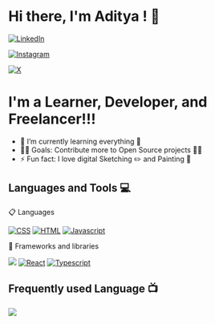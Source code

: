 # Hi there, I'm Aditya ! 👋

[![LinkedIn](https://img.shields.io/badge/linkedin-%230077B5.svg?style=for-the-badge&logo=linkedin&logoColor=white)](https://www.linkedin.com/in/aditya-k-68323a105/)

[![Instagram](https://img.shields.io/badge/Instagram-%23E4405F.svg?style=for-the-badge&logo=Instagram&logoColor=white)]()

[![X](https://img.shields.io/badge/X-%23000000.svg?style=for-the-badge&logo=X&logoColor=white)](https://twitter.com/adi_tya_4u)

# I'm a Learner, Developer, and Freelancer!!!

- 🌱 I’m currently learning everything 📝
- 👨‍💻 Goals: Contribute more to Open Source projects 👨‍💻
- ⚡ Fun fact: I love digital Sketching ✏️ and Painting 🎨

## Languages and Tools 💻

<p> 📋 Languages</p>
<p> 
  <a href="#"><img alt="CSS" src="https://img.shields.io/badge/CSS3-1572B6?style=for-the-badge&logo=css3&logoColor=white"></a>
  <a href="#"><img alt="HTML" src="https://img.shields.io/badge/html5-%23E34F26.svg?style=for-the-badge&logo=html5&logoColor=white"></a>
  <a href="#"><img alt="Javascript" src="https://img.shields.io/badge/JavaScript-323330?style=for-the-badge&logo=javascript&logoColor=F7DF1E"></a>
</p>

<p>🧰 Frameworks and libraries</p>
  <a href="#"><img src="https://img.shields.io/badge/tailwindcss-%2338B2AC.svg?style=for-the-badge&logo=tailwind-css&logoColor=white"></a>
  <a href="#"><img alt="React" src="https://img.shields.io/badge/react-%2320232a.svg?style=for-the-badge&logo=react&logoColor=%2361DAFB"></a>
  <a href="#"><img alt="Typescript" src="https://img.shields.io/badge/TypeScript-007ACC?style=for-the-badge&logo=typescript&logoColor=white"></a>

 <br>
<h2 align="left">Frequently used Language 📺</h2>  
<p align="left">
  <a href="https://github.com/Iamtripathisatyam/github-readme-streak-stats">
    <img src="https://github-readme-stats-sigma-five.vercel.app/api/top-langs/?username=ADITYA4X&theme=dark&hide_border=true&background=22272e&stroke=0000"/>
  </a>
 </p>

